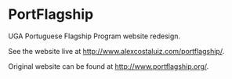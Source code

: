 # PortFlagship

UGA Portuguese Flagship Program website redesign.

See the website live at http://www.alexcostaluiz.com/portflagship/.

Original website can be found at http://www.portflagship.org/.
